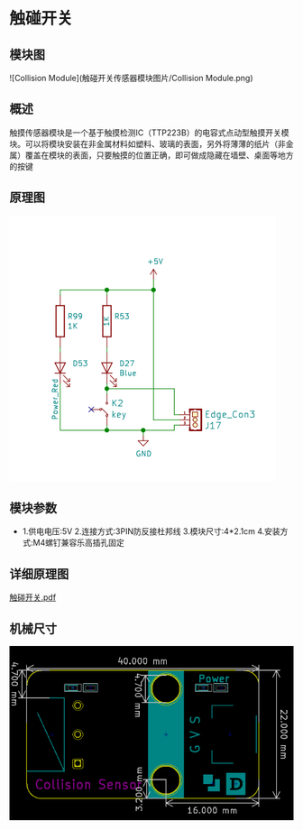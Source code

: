 # 触碰开关

## 模块图

![Collision Module](触碰开关传感器模块图片/Collision Module.png)

## 概述

​        触摸传感器模块是一个基于触摸检测IC（TTP223B）的电容式点动型触摸开关模块。可以将模块安装在非金属材料如塑料、玻璃的表面，另外将薄薄的纸片（非金属）覆盖在模块的表面，只要触摸的位置正确，即可做成隐藏在墙壁、桌面等地方的按键

## 原理图

![tu3](触碰开关传感器模块图片/tu3.png)

## 模块参数

* 1.供电电压:5V
  2.连接方式:3PIN防反接杜邦线
  3.模块尺寸:4*2.1cm
  4.安装方式:M4螺钉兼容乐高插孔固定

## 详细原理图

 [触碰开关.pdf](触碰开关传感器模块图片/触碰开关.pdf) 

## 机械尺寸



![tu2](触碰开关传感器模块图片/tu2.png)